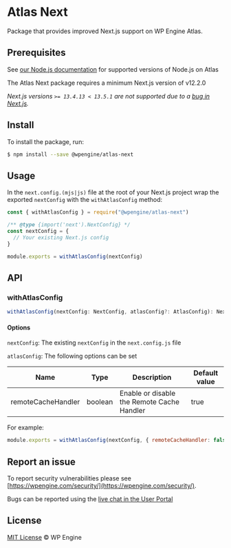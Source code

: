 # Atlas Next
Package that provides improved Next.js support on WP Engine Atlas.

## Prerequisites
See [our Node.js documentation](https://developers.wpengine.com/docs/atlas/platform-guides/customizing-builds/#nodejs) for supported versions of Node.js on Atlas

The Atlas Next package requires a minimum Next.js version of v12.2.0

_Next.js versions `>= 13.4.13 < 13.5.1` are not supported due to a [bug in Next.js](https://github.com/vercel/next.js/issues/54453)._

## Install
To install the package, run:
```sh
$ npm install --save @wpengine/atlas-next
```

## Usage
In the `next.config.(mjs|js)` file at the root of your Next.js project wrap the exported `nextConfig` with the `withAtlasConfig` method:
```javascript
const { withAtlasConfig } = require("@wpengine/atlas-next")

/** @type {import('next').NextConfig} */
const nextConfig = {
  // Your existing Next.js config
}

module.exports = withAtlasConfig(nextConfig)
```

## API

### withAtlasConfig
```ts
withAtlasConfig(nextConfig: NextConfig, atlasConfig?: AtlasConfig): NextConfig
```

#### Options
`nextConfig`: The existing `nextConfig` in the `next.config.js` file

`atlasConfig`: The following options can be set

| Name | Type | Description | Default value |
| --- | --- | --- | --- |
| remoteCacheHandler | boolean | Enable or disable the Remote Cache Handler | true |

For example:

```javascript
module.exports = withAtlasConfig(nextConfig, { remoteCacheHandler: false })
```


## Report an issue

To report security vulnerabilities please see [https://wpengine.com/security/](https://wpengine.com/security/).

Bugs can be reported using the [live chat in the User Portal](https://my.wpengine.com/support/)

## License

[MIT License](./LICENCE) © WP Engine
